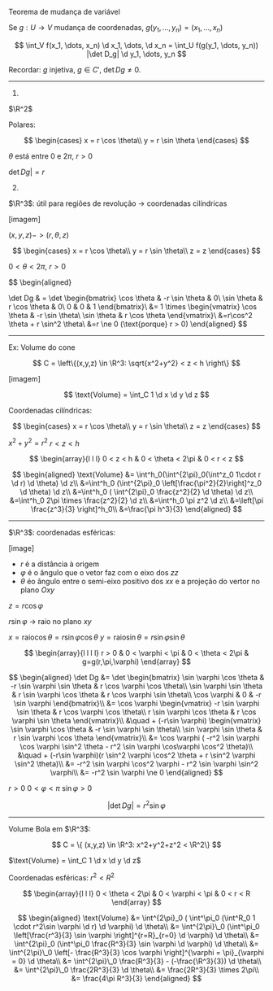 Teorema de mudança de variável

Se $g: U \to V$ mudança de coordenadas, $g(y_1, \dots, y_n) = (x_1, \dots, x_n)$

$$
\int_V f(x_1, \dots, x_n) \d x_1, \dots, \d x_n =
\int_U f(g(y_1, \dots, y_n)) |\det D_g| \d y_1, \dots, y_n
$$

Recordar: $g$ injetiva, $g \in C'$, $\det Dg \ne 0$.

---

1.

$\R^2$

Polares:

$$
\begin{cases}
x = r \cos \theta\\
y = r \sin \theta
\end{cases}
$$

$\theta$ está entre $0$ e $2\pi$, $r > 0$

$\det Dg| = r$

2.

$\R^3$: útil para regiões de revolução -> coordenadas cilíndricas

[imagem]

$(x,y,z) -> (r, \theta, z)$

$$
\begin{cases}
x = r \cos \theta\\
y = r \sin \theta\\
z = z
\end{cases}
$$

$0 < \theta < 2\pi$, $r > 0$

$$
\begin{aligned}

\det Dg & = \det \begin{bmatrix}
\cos \theta & -r \sin \theta & 0\\
\sin \theta & r \cos \theta & 0\\
0 & 0 & 1
\end{bmatrix}\\
&= 1 \times \begin{vmatrix}
\cos \theta & -r \sin \theta\\
\sin \theta & r \cos \theta
\end{vmatrix}\\
&=r\cos^2 \theta + r \sin^2 \theta\\
&=r \ne 0 (\text{porque} r > 0)
\end{aligned}
$$

---

Ex: Volume do cone

$$
C = \left\{(x,y,z) \in \R^3: \sqrt{x^2+y^2} < z < h \right\}
$$

[imagem]

$$
\text{Volume} = \int_C 1 \d x \d y \d z
$$

Coordenadas cilíndricas:

$$
\begin{cases}
x = r \cos \theta\\
y = r \sin \theta\\
z = z
\end{cases}
$$

$x^2 + y^2 = r^2$
$r < z < h$

$$
\begin{array}{l l l}
0 < z < h & 0 < \theta < 2\pi & 0 < r < z
$$

$$
\begin{aligned}
\text{Volume} &= \int^h_0(\int^{2\pi}_0(\int^z_0 1\cdot r \d r) \d \theta) \d z\\
&=\int^h_0 (\int^{2\pi}_0 \left[\frac{\pi^2}{2}\right]^z_0 \d \theta) \d z\\
&=\int^h_0 ( \int^{2\pi}_0 \frac{z^2}{2} \d \theta) \d z\\
&=\int^h_0 2\pi \times \frac{z^2}{2} \d z\\
&=\int^h_0 \pi z^2 \d z\\
&=\left[\pi \frac{z^3}{3} \right]^h_0\\
&=\frac{\pi h^3}{3}
\end{aligned}
$$

---

$\R^3$: coordenadas esféricas:

[image]

- $r$ é a distância à origem
- $\varphi$ é o ângulo que o vetor faz com o eixo dos $zz$
- $\theta$ éo ângulo entre o semi-eixo positivo dos $xx$ e a projeção do vertor no plano $Oxy$

$z = r \cos \varphi$

$r \sin \varphi$ -> raio no plano $xy$

$x = \text{raio} \cos \theta = r \sin \varphi \cos \theta$
$y = \text{raio} \sin \theta = r \sin \varphi \sin \theta$

$$
\begin{array}{l l l l}
r > 0 & 0 < \varphi < \pi & 0 < \theta < 2\pi & g=g(r,\pi,\varphi)
\end{array}
$$

$$
\begin{aligned}
\det Dg &= \det \begin{bmatrix}
\sin \varphi \cos \theta & -r \sin \varphi \sin \theta & r \cos \varphi \cos \theta\\
\sin \varphi \sin \theta & r \sin \varphi \cos \theta & r \cos \varphi \sin \theta\\
\cos \varphi & 0 & -r \sin \varphi
\end{bmatrix}\\
&= \cos \varphi \begin{vmatrix}
-r \sin \varphi \sin \theta & r \cos \varphi \cos \theta\\
r \sin \varphi \cos \theta & r \cos \varphi \sin \theta
\end{vmatrix}\\
&\quad + (-r\sin \varphi) \begin{vmatrix}
\sin \varphi \cos \theta & -r \sin \varphi \sin \theta\\
\sin \varphi \sin \theta & r \sin \varphi \cos \theta
\end{vmatrix}\\
&= \cos \varphi ( -r^2 \sin \varphi \cos \varphi \sin^2 \theta - r^2 \sin \varphi \cos\varphi \cos^2 \theta)\\
&\quad + (-r\sin \varphi)(r \sin^2 \varphi \cos^2 \theta + r \sin^2 \varphi \sin^2 \theta)\\
&= -r^2 \sin \varphi \cos^2 \varphi - r^2 \sin \varphi \sin^2 \varphi\\
&= -r^2 \sin \varphi \ne 0
\end{aligned}
$$

$r>0$ $0 < \varphi < \pi$ $\sin \varphi > 0$

$$
|\det Dg| = r^2 \sin \varphi
$$

---

Volume Bola em $\R^3$:

$$
C = \{ (x,y,z) \in \R^3: x^2+y^2+z^2 < \R^2\}
$$

$\text{Volume} = \int_C 1 \d x \d y \d z$

Coordenadas esféricas: $r^2 < R^2$

$$
\begin{array}{l l l}
0 < \theta < 2\pi & 0 < \varphi < \pi & 0 < r < R
\end{array}
$$

$$
\begin{aligned}
\text{Volume} &= \int^{2\pi}_0 ( \int^\pi_0 (\int^R_0 1 \cdot r^2\sin \varphi \d r) \d \varphi) \d \theta\\
&= \int^{2\pi}\_0 (\int^\pi_0 \left[\frac{r^3}{3} \sin \varphi \right]^{r=R}_{r=0} \d \varphi) \d \theta\\
&= \int^{2\pi}_0 (\int^\pi_0 \frac{R^3}{3} \sin \varphi \d \varphi) \d \theta\\
&= \int^{2\pi}\_0 \left[- \frac{R^3}{3} \cos \varphi \right]^{\varphi = \pi}_{\varphi = 0} \d \theta\\
&= \int^{2\pi}\_0 \frac{R^3}{3} - (-\frac{\R^3}{3}) \d \theta\\
&= \int^{2\pi}\_0 \frac{2R^3}{3} \d \theta\\
&= \frac{2R^3}{3} \times 2\pi\\
&= \frac{4\pi R^3}{3}
\end{aligned}
$$
